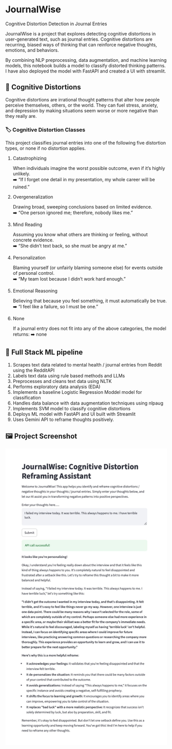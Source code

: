 # JournalWise
Cognitive Distortion Detection in Journal Entries

JournalWise is a project that explores detecting cognitive distortions in user-generated text, such as journal entries. Cognitive distortions are recurring, biased ways of thinking that can reinforce negative thoughts, emotions, and behaviors.

By combining NLP preprocessing, data augmentation, and machine learning models, this notebook builds a model to classify distorted thinking patterns. I have also deployed the model with FastAPI and created a UI with streamlit.

## 🧠 Cognitive Distortions
Cognitive distortions are irrational thought patterns that alter how people perceive themselves, others, or the world. They can fuel stress, anxiety, and depression by making situations seem worse or more negative than they really are.

### 🏷️ Cognitive Distortion Classes

This project classifies journal entries into one of the following five distortion types, or none if no distortion applies.

1. Catastrophizing

    When individuals imagine the worst possible outcome, even if it’s highly unlikely. \
    ➡️ “If I forget one detail in my presentation, my whole career will be ruined.”

2. Overgeneralization

    Drawing broad, sweeping conclusions based on limited evidence. \
    ➡️ “One person ignored me; therefore, nobody likes me.”

3. Mind Reading

    Assuming you know what others are thinking or feeling, without concrete evidence. \
    ➡️ “She didn’t text back, so she must be angry at me.”

4. Personalization

    Blaming yourself (or unfairly blaming someone else) for events outside of personal control. \
    ➡️ “My team lost because I didn’t work hard enough.”

5. Emotional Reasoning

    Believing that because you feel something, it must automatically be true. \
    ➡️ “I feel like a failure, so I must be one.”

6. None

    If a journal entry does not fit into any of the above categories, the model returns:
    ➡️ none

## 🚀 Full Stack ML pipeline
1. Scrapes text data related to mental health / journal entries from Reddit using the RedditAPI
2. Labels text data using rule based methods and LLMs
3. Preprocesses and cleans text data using NLTK
4. Performs exploratory data analysis (EDA)
5. Implements a baseline Logistic Regression Moddel model for classification
6. Handles data balance with data augmentation techniques using nlpaug
7. Implements SVM model to classify cognitive distortions 
8. Deploys ML model with FastAPI and UI built with Streamlit
9. Uses Gemini API to reframe thoughts positively.

## 🖼️ Project Screenshot

![App Screenshot](images/ui.jpeg)
